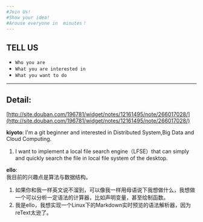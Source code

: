 ```yaml
---
#Join Us! 
#Show your idea!
#Arouse everyone in  minutes！
---
```




TELL US 
--
    

- `Who you are`
- `What you are interested in`
- `What you want to do`

---

Detail:
--
[http://site.douban.com/196781/widget/notes/12161495/note/266017028/](http://site.douban.com/196781/widget/notes/12161495/note/266017028/)

**kiyoto**: I'm a git beginner and interested in Distributed System,Big Data and Cloud Computing.

1. I want to implement a local file search engine（LFSE）that can simply and quickly search the file in local file system of the desktop.  

**ello**:  
我目前的兴趣点是算法与数据结构。

1. 如果你和我一样英文说不溜到，可以像我一样用母语说下我想做什么，我想做一个可以分析一定语法的计算器，比如声明变量，甚至绘制函数。  
2. 我是ello，我想实现一个Linux下的Markdown实时预览的语法解析器，因为reText太逊了。  
